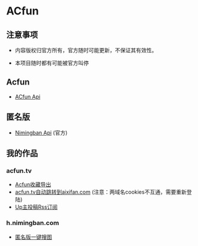 ACfun
===========
注意事项
------

- 内容版权归官方所有，官方随时可能更新，不保证其有效性。
 
- 本项目随时都有可能被官方叫停

Acfun
------
- [ACfun Api](https://github.com/zhihaofans/acfun/blob/master/acfun.tv/api.md)

匿名版
------
- [Nimingban Api](https://www.zybuluo.com/ovear/note/151481) (官方)

我的作品
------
### acfun.tv

- [Acfun收藏导出](https://greasyfork.org/zh-CN/scripts/22310)
- [acfun.tv自动跳转到aixifan.com](https://greasyfork.org/zh-CN/scripts/22159) (注意：两域名cookies不互通，需要重新登陆)
- [Up主投稿Rss订阅](https://github.com/zhihaofans/ac-rss/tree/master/post/README.md)

### h.nimingban.com
- [匿名版一键搜图](https://greasyfork.org/zh-CN/scripts/21115)
